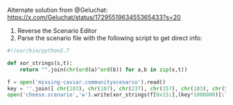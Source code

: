 Alternate solution from @Geluchat: https://x.com/Geluchat/status/1729551963455365433?s=20

1. Reverse the Scenario Editor
2. Parse the scenario file with the following script to get direct info:

```python
#!/usr/bin/python2.7

def xor_strings(s,t):
	return "".join(chr(ord(a)^ord(b)) for a,b in zip(s,t))

f = open('missing-caviar.communityscenario').read()
key = ''.join([ chr(103), chr(107), chr(237), chr(157), chr(183), chr(50), chr(221), chr(156) ]);
open('cheese.scenario','w').write(xor_strings(f[0x15:],(key*1000000)[:len(f)]))
```

